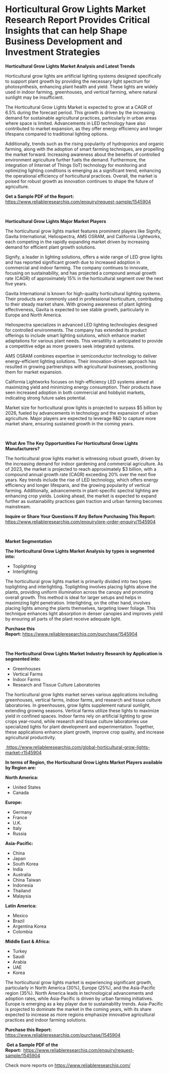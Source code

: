 <p><h1>Horticultural Grow Lights Market Research Report Provides Critical Insights that can help Shape Business Development and Investment Strategies</h1></p><p><strong>Horticultural Grow Lights Market Analysis and Latest Trends</strong></p>
<p><p>Horticultural grow lights are artificial lighting systems designed specifically to support plant growth by providing the necessary light spectrum for photosynthesis, enhancing plant health and yield. These lights are widely used in indoor farming, greenhouses, and vertical farming, where natural sunlight may be insufficient. </p><p>The Horticultural Grow Lights Market is expected to grow at a CAGR of 6.5% during the forecast period. This growth is driven by the increasing demand for sustainable agricultural practices, particularly in urban areas where space is limited. Advancements in LED technology have also contributed to market expansion, as they offer energy efficiency and longer lifespans compared to traditional lighting options. </p><p>Additionally, trends such as the rising popularity of hydroponics and organic farming, along with the adoption of smart farming techniques, are propelling the market forward. Increasing awareness about the benefits of controlled environment agriculture further fuels the demand. Furthermore, the integration of Internet of Things (IoT) technology for monitoring and optimizing lighting conditions is emerging as a significant trend, enhancing the operational efficiency of horticultural practices. Overall, the market is poised for robust growth as innovation continues to shape the future of agriculture.</p></p>
<p><strong>Get a Sample PDF of the Report:&nbsp;</strong> <a href="https://www.reliableresearchiq.com/enquiry/request-sample/1545904?utm_campaign=2580&utm_medium=2&utm_source=Github&utm_content=ia&utm_term=30032025&utm_id=horticultural-grow-lights">https://www.reliableresearchiq.com/enquiry/request-sample/1545904</a></p>
<p>&nbsp;</p>
<p><strong>Horticultural Grow Lights Major Market Players</strong></p>
<p><p>The horticultural grow lights market features prominent players like Signify, Gavita International, Heliospectra, AMS OSRAM, and California Lightworks, each competing in the rapidly expanding market driven by increasing demand for efficient plant growth solutions.</p><p>Signify, a leader in lighting solutions, offers a wide range of LED grow lights and has reported significant growth due to increased adoption in commercial and indoor farming. The company continues to innovate, focusing on sustainability, and has projected a compound annual growth rate (CAGR) of approximately 15% in the horticultural segment over the next five years.</p><p>Gavita International is known for high-quality horticultural lighting systems. Their products are commonly used in professional horticulture, contributing to their steady market share. With growing awareness of plant lighting effectiveness, Gavita is expected to see stable growth, particularly in Europe and North America.</p><p>Heliospectra specializes in advanced LED lighting technologies designed for controlled environments. The company has extended its product offerings to include smart lighting solutions, which enhance market adaptations for various plant needs. This versatility is anticipated to provide a competitive edge as more growers seek integrated systems.</p><p>AMS OSRAM combines expertise in semiconductor technology to deliver energy-efficient lighting solutions. Their innovation-driven approach has resulted in growing partnerships with agricultural businesses, positioning them for market expansion.</p><p>California Lightworks focuses on high-efficiency LED systems aimed at maximizing yield and minimizing energy consumption. Their products have seen increased adoption in both commercial and hobbyist markets, indicating strong future sales potential.</p><p>Market size for horticultural grow lights is projected to surpass $5 billion by 2026, fueled by advancements in technology and the expansion of urban agriculture. Major players are expected to leverage R&D to capture more market share, ensuring sustained growth in the coming years.</p></p>
<p>&nbsp;</p>
<p><strong>What Are The Key Opportunities For Horticultural Grow Lights Manufacturers?</strong></p>
<p><p>The horticultural grow lights market is witnessing robust growth, driven by the increasing demand for indoor gardening and commercial agriculture. As of 2023, the market is projected to reach approximately $3 billion, with a compound annual growth rate (CAGR) exceeding 20% over the next five years. Key trends include the rise of LED technology, which offers energy efficiency and longer lifespans, and the growing popularity of vertical farming. Additionally, advancements in plant-specific spectral lighting are enhancing crop yields. Looking ahead, the market is expected to expand further as sustainability practices gain traction and urban farming becomes mainstream.</p></p>
<p><strong>Inquire or Share Your Questions If Any Before Purchasing This Report:</strong> <a href="https://www.reliableresearchiq.com/enquiry/pre-order-enquiry/1545904?utm_campaign=2580&utm_medium=2&utm_source=Github&utm_content=ia&utm_term=30032025&utm_id=horticultural-grow-lights">https://www.reliableresearchiq.com/enquiry/pre-order-enquiry/1545904</a></p>
<p>&nbsp;</p>
<p><strong>Market Segmentation</strong></p>
<p><strong>The Horticultural Grow Lights Market Analysis by types is segmented into:</strong></p>
<p><ul><li>Toplighting</li><li>Interlighting</li></ul></p>
<p><p>The horticultural grow lights market is primarily divided into two types: toplighting and interlighting. Toplighting involves placing lights above the plants, providing uniform illumination across the canopy and promoting overall growth. This method is ideal for larger setups and helps in maximizing light penetration. Interlighting, on the other hand, involves placing lights among the plants themselves, targeting lower foliage. This technique enhances light absorption in denser canopies and improves yield by ensuring all parts of the plant receive adequate light.</p></p>
<p><strong>Purchase this Report:&nbsp;</strong><a href="https://www.reliableresearchiq.com/purchase/1545904?utm_campaign=2580&utm_medium=2&utm_source=Github&utm_content=ia&utm_term=30032025&utm_id=horticultural-grow-lights">https://www.reliableresearchiq.com/purchase/1545904</a></p>
<p>&nbsp;</p>
<p><strong>The Horticultural Grow Lights Market Industry Research by Application is segmented into:</strong></p>
<p><ul><li>Greenhouses</li><li>Vertical Farms</li><li>Indoor Farms</li><li>Research and Tissue Culture Laboratories</li></ul></p>
<p><p>The horticultural grow lights market serves various applications including greenhouses, vertical farms, indoor farms, and research and tissue culture laboratories. In greenhouses, grow lights supplement natural sunlight, extending growing seasons. Vertical farms utilize these lights to maximize yield in confined spaces. Indoor farms rely on artificial lighting to grow crops year-round, while research and tissue culture laboratories use specialized lights for plant development and experimentation. Together, these applications enhance plant growth, improve crop quality, and increase agricultural productivity.</p></p>
<p><a href="https://www.reliableresearchiq.com/global-horticultural-grow-lights-market-r1545904?utm_campaign=2580&utm_medium=2&utm_source=Github&utm_content=ia&utm_term=30032025&utm_id=horticultural-grow-lights">&nbsp;https://www.reliableresearchiq.com/global-horticultural-grow-lights-market-r1545904</a></p>
<p><strong>In terms of Region, the Horticultural Grow Lights Market Players available by Region are:</strong></p>
<p>
    <p> <strong> North America: </strong>
        <ul>
            <li>United States</li>
            <li>Canada</li>
        </ul>
        </p> 
    <p> <strong> Europe: </strong>
        <ul>
            <li>Germany</li>
            <li>France</li>
            <li>U.K.</li>
            <li>Italy</li>
            <li>Russia</li>
        </ul>
        </p> 
    <p> <strong> Asia-Pacific: </strong>
        <ul>
            <li>China</li>
            <li>Japan</li>
            <li>South Korea</li>
            <li>India</li>
            <li>Australia</li>
            <li>China Taiwan</li>
            <li>Indonesia</li>
            <li>Thailand</li>
            <li>Malaysia</li>
        </ul>
        </p> 
    <p> <strong> Latin America: </strong>
        <ul>
            <li>Mexico</li>
            <li>Brazil</li>
            <li>Argentina Korea</li>
            <li>Colombia</li>
        </ul>
        </p> 
    <p> <strong> Middle East & Africa: </strong>
        <ul>
            <li>Turkey</li>
            <li>Saudi</li>
            <li>Arabia</li>
            <li>UAE</li>
            <li>Korea</li>
        </ul>
    </p>
    </p>
<p><p>The horticultural grow lights market is experiencing significant growth, particularly in North America (30%), Europe (25%), and the Asia-Pacific region (35%). North America leads in technological advancements and adoption rates, while Asia-Pacific is driven by urban farming initiatives. Europe is emerging as a key player due to sustainability trends. Asia-Pacific is projected to dominate the market in the coming years, with its share expected to increase as more regions emphasize innovative agricultural practices and indoor farming solutions.</p></p>
<p><strong>Purchase this Report: </strong><a href="https://www.reliableresearchiq.com/purchase/1545904?utm_campaign=2580&utm_medium=2&utm_source=Github&utm_content=ia&utm_term=30032025&utm_id=horticultural-grow-lights">https://www.reliableresearchiq.com/purchase/1545904</a></p>
<p>&nbsp;<strong>Get a Sample PDF of the Report:&nbsp;&nbsp;</strong><a href="https://www.reliableresearchiq.com/enquiry/request-sample/1545904?utm_campaign=2580&utm_medium=2&utm_source=Github&utm_content=ia&utm_term=30032025&utm_id=horticultural-grow-lights">https://www.reliableresearchiq.com/enquiry/request-sample/1545904</a></p>
<p><strong></strong></p>
<p>Check more reports on <a href="https://www.reliableresearchiq.com/?utm_campaign=2580&utm_medium=2&utm_source=Github&utm_content=ia&utm_term=30032025&utm_id=horticultural-grow-lights">https://www.reliableresearchiq.com/</a></p>